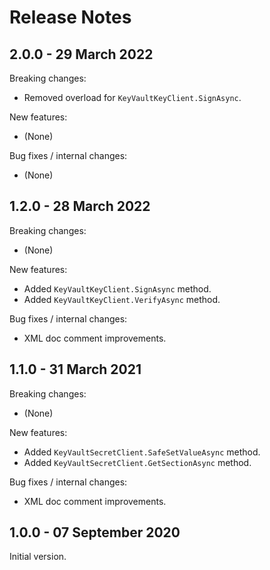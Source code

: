 # Release Notes

## 2.0.0 - 29 March 2022

Breaking changes:
- Removed overload for `KeyVaultKeyClient.SignAsync`.

New features:
- (None)

Bug fixes / internal changes:
- (None)

## 1.2.0 - 28 March 2022

Breaking changes:
- (None)

New features:
- Added `KeyVaultKeyClient.SignAsync` method.
- Added `KeyVaultKeyClient.VerifyAsync` method.

Bug fixes / internal changes:
- XML doc comment improvements.

## 1.1.0 - 31 March 2021

Breaking changes:
- (None)

New features:
- Added `KeyVaultSecretClient.SafeSetValueAsync` method.
- Added `KeyVaultSecretClient.GetSectionAsync` method.

Bug fixes / internal changes:
- XML doc comment improvements.

## 1.0.0 - 07 September 2020

Initial version.
